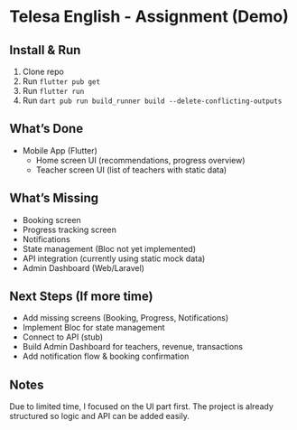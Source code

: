 # Telesa English - Assignment (Demo)

## Install & Run

1. Clone repo
2. Run `flutter pub get`
3. Run `flutter run`
4. Run `dart pub run build_runner build --delete-conflicting-outputs`

## What’s Done

- Mobile App (Flutter)
    - Home screen UI (recommendations, progress overview)
    - Teacher screen UI (list of teachers with static data)

## What’s Missing

- Booking screen
- Progress tracking screen
- Notifications
- State management (Bloc not yet implemented)
- API integration (currently using static mock data)
- Admin Dashboard (Web/Laravel)

## Next Steps (If more time)

- Add missing screens (Booking, Progress, Notifications)
- Implement Bloc for state management
- Connect to API (stub)
- Build Admin Dashboard for teachers, revenue, transactions
- Add notification flow & booking confirmation

## Notes

Due to limited time, I focused on the UI part first.
The project is already structured so logic and API can be added easily.